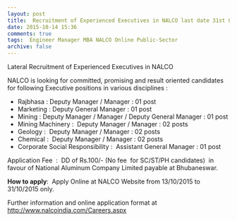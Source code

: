 ```yaml
---
layout: post
title:  Recruitment of Experienced Executives in NALCO last date 31st Oct-2015   
date: 2015-10-14 15:36
comments: true
tags:  Engineer Manager MBA NALCO Online Public-Sector 
archive: false
---
```

Lateral Recruitment of Experienced Executives in NALCO

NALCO is looking for committed, promising and result oriented candidates for following Executive positions in various disciplines :

- Rajbhasa : Deputy Manager / Manager : 01 post
- Marketing : Deputy General Manager : 01 post
- Mining : Deputy Manager / Manager / Deputy General Manager : 01 post
- Mining Machinery :  Deputy Manager / Manager : 02 posts
- Geology :  Deputy Manager / Manager : 02 posts
- Chemical :  Deputy Manager / Manager : 02 posts
- Corporate Social Responsibility :  Assistant General Manager : 01 post 

Application Fee  :  DD of Rs.100/- (No fee  for SC/ST/PH candidates)  in  favour of National Aluminum Company Limited payable at Bhubaneswar.

**How to apply**:  Apply Online at NALCO Website from 13/10/2015 to 31/10/2015 only. 

Further information and online application format at <http://www.nalcoindia.com/Careers.aspx>



